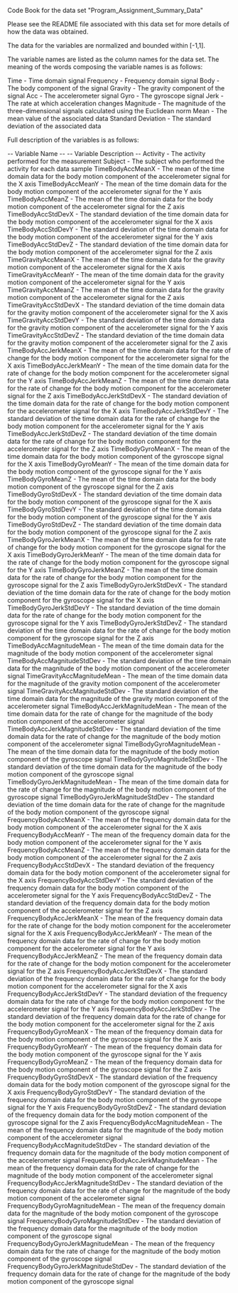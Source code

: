 Code Book for the data set "Program_Assignment_Summary_Data"


Please see the README file associated with this data set for more details of how the data was obtained.

The data for the variables are normalized and bounded within [-1,1].

The variable names are listed as the column names for the data set.  The meaning of the words composing the variable names is as follows:

Time                - Time domain signal
Frequency           - Frequency domain signal
Body                - The body component of the signal
Gravity             - The gravity component of the signal
Acc                 - The accelerometer signal
Gyro                - The gyroscope signal
Jerk                - The rate at which acceleration changes
Magnitude           - The magnitude of the three-dimensional signals calculated using the Euclidean norm
Mean                - The mean value of the associated data
Standard Deviation  - The standard deviation of the associated data



Full description of the variables is as follows:

-- Variable Name --                             -- Variable Description --
Activity                             - The activity performed for the measurement
Subject                              - The subject who performed the activity for each data sample
TimeBodyAccMeanX                     - The mean of the time domain data for the body motion component of the accelerometer signal for the X axis
TimeBodyAccMeanY                     - The mean of the time domain data for the body motion component of the accelerometer signal for the Y axis
TimeBodyAccMeanZ                     - The mean of the time domain data for the body motion component of the accelerometer signal for the Z axis
TimeBodyAccStdDevX                   - The standard deviation of the time domain data for the body motion component of the accelerometer signal for the X axis
TimeBodyAccStdDevY                   - The standard deviation of the time domain data for the body motion component of the accelerometer signal for the Y axis
TimeBodyAccStdDevZ                   - The standard deviation of the time domain data for the body motion component of the accelerometer signal for the Z axis
TimeGravityAccMeanX                  - The mean of the time domain data for the gravity motion component of the accelerometer signal for the X axis
TimeGravityAccMeanY                  - The mean of the time domain data for the gravity motion component of the accelerometer signal for the Y axis
TimeGravityAccMeanZ                  - The mean of the time domain data for the gravity motion component of the accelerometer signal for the Z axis
TimeGravityAccStdDevX                - The standard deviation of the time domain data for the gravity motion component of the accelerometer signal for the X axis
TimeGravityAccStdDevY                - The standard deviation of the time domain data for the gravity motion component of the accelerometer signal for the Y axis
TimeGravityAccStdDevZ                - The standard deviation of the time domain data for the gravity motion component of the accelerometer signal for the Z axis
TimeBodyAccJerkMeanX                 - The mean of the time domain data for the rate of change for the body motion component for the accelerometer signal for the X axis
TimeBodyAccJerkMeanY                 - The mean of the time domain data for the rate of change for the body motion component for the accelerometer signal for the Y axis
TimeBodyAccJerkMeanZ                 - The mean of the time domain data for the rate of change for the body motion component for the accelerometer signal for the Z axis
TimeBodyAccJerkStdDevX               - The standard deviation of the time domain data for the rate of change for the body motion component for the accelerometer signal for the X axis
TimeBodyAccJerkStdDevY               - The standard deviation of the time domain data for the rate of change for the body motion component for the accelerometer signal for the Y axis
TimeBodyAccJerkStdDevZ               - The standard deviation of the time domain data for the rate of change for the body motion component for the accelerometer signal for the Z axis
TimeBodyGyroMeanX                    - The mean of the time domain data for the body motion component of the gyroscope signal for the X axis
TimeBodyGyroMeanY                    - The mean of the time domain data for the body motion component of the gyroscope signal for the Y axis
TimeBodyGyroMeanZ                    - The mean of the time domain data for the body motion component of the gyroscope signal for the Z axis
TimeBodyGyroStdDevX                  - The standard deviation of the time domain data for the body motion component of the gyroscope signal for the X axis
TimeBodyGyroStdDevY                  - The standard deviation of the time domain data for the body motion component of the gyroscope signal for the Y axis
TimeBodyGyroStdDevZ                  - The standard deviation of the time domain data for the body motion component of the gyroscope signal for the Z axis
TimeBodyGyroJerkMeanX                - The mean of the time domain data for the rate of change for the body motion component for the gyroscope signal for the X axis
TimeBodyGyroJerkMeanY                - The mean of the time domain data for the rate of change for the body motion component for the gyroscope signal for the Y axis
TimeBodyGyroJerkMeanZ                - The mean of the time domain data for the rate of change for the body motion component for the gyroscope signal for the Z axis
TimeBodyGyroJerkStdDevX              - The standard deviation of the time domain data for the rate of change for the body motion component for the gyroscope signal for the X axis
TimeBodyGyroJerkStdDevY              - The standard deviation of the time domain data for the rate of change for the body motion component for the gyroscope signal for the Y axis
TimeBodyGyroJerkStdDevZ              - The standard deviation of the time domain data for the rate of change for the body motion component for the gyroscope signal for the Z axis
TimeBodyAccMagnitudeMean             - The mean of the time domain data for the magnitude of the body motion component of the accelerometer signal
TimeBodyAccMagnitudeStdDev           - The standard deviation of the time domain data for the magnitude of the body motion component of the accelerometer signal
TimeGravityAccMagnitudeMean          - The mean of the time domain data for the magnitude of the gravity motion component of the accelerometer signal
TimeGravityAccMagnitudeStdDev        - The standard deviation of the time domain data for the magnitude of the gravity motion component of the accelerometer signal
TimeBodyAccJerkMagnitudeMean         - The mean of the time domain data for the rate of change for the magnitude of the body motion component of the accelerometer signal
TimeBodyAccJerkMagnitudeStdDev       - The standard deviation of the time domain data for the rate of change for the magnitude of the body motion component of the accelerometer signal
TimeBodyGyroMagnitudeMean            - The mean of the time domain data for the magnitude of the body motion component of the gyroscope signal
TimeBodyGyroMagnitudeStdDev          - The standard deviation of the time domain data for the magnitude of the body motion component of the gyroscope signal
TimeBodyGyroJerkMagnitudeMean        - The mean of the time domain data for the rate of change for the magnitude of the body motion component of the gyroscope signal
TimeBodyGyroJerkMagnitudeStdDev      - The standard deviation of the time domain data for the rate of change for the magnitude of the body motion component of the gyroscope signal
FrequencyBodyAccMeanX                - The mean of the frequency domain data for the body motion component of the accelerometer signal for the X axis
FrequencyBodyAccMeanY                - The mean of the frequency domain data for the body motion component of the accelerometer signal for the Y axis
FrequencyBodyAccMeanZ                - The mean of the frequency domain data for the body motion component of the accelerometer signal for the Z axis
FrequencyBodyAccStdDevX              - The standard deviation of the frequency domain data for the body motion component of the accelerometer signal for the X axis
FrequencyBodyAccStdDevY              - The standard deviation of the frequency domain data for the body motion component of the accelerometer signal for the Y axis
FrequencyBodyAccStdDevZ              - The standard deviation of the frequency domain data for the body motion component of the accelerometer signal for the Z axis
FrequencyBodyAccJerkMeanX            - The mean of the frequency domain data for the rate of change for the body motion component for the accelerometer signal for the X axis
FrequencyBodyAccJerkMeanY            - The mean of the frequency domain data for the rate of change for the body motion component for the accelerometer signal for the Y axis
FrequencyBodyAccJerkMeanZ            - The mean of the frequency domain data for the rate of change for the body motion component for the accelerometer signal for the Z axis
FrequencyBodyAccJerkStdDevX          - The standard deviation of the frequency domain data for the rate of change for the body motion component for the accelerometer signal for the X axis
FrequencyBodyAccJerkStdDevY          - The standard deviation of the frequency domain data for the rate of change for the body motion component for the accelerometer signal for the Y axis
FrequencyBodyAccJerkStdDev           - The standard deviation of the frequency domain data for the rate of change for the body motion component for the accelerometer signal for the Z axis
FrequencyBodyGyroMeanX               - The mean of the frequency domain data for the body motion component of the gyroscope signal for the X axis
FrequencyBodyGyroMeanY               - The mean of the frequency domain data for the body motion component of the gyroscope signal for the Y axis
FrequencyBodyGyroMeanZ               - The mean of the frequency domain data for the body motion component of the gyroscope signal for the Z axis
FrequencyBodyGyroStdDevX             - The standard deviation of the frequency domain data for the body motion component of the gyroscope signal for the X axis
FrequencyBodyGyroStdDevY             - The standard deviation of the frequency domain data for the body motion component of the gyroscope signal for the Y axis
FrequencyBodyGyroStdDevZ             - The standard deviation of the frequency domain data for the body motion component of the gyroscope signal for the Z axis
FrequencyBodyAccMagnitudeMean        - The mean of the frequency domain data for the magnitude of the body motion component of the accelerometer signal
FrequencyBodyAccMagnitudeStdDev      - The standard deviation of the frequency domain data for the magnitude of the body motion component of the accelerometer signal
FrequencyBodyAccJerkMagnitudeMean    - The mean of the frequency domain data for the rate of change for the magnitude of the body motion component of the accelerometer signal
FrequencyBodyAccJerkMagnitudeStdDev  - The standard deviation of the frequency domain data for the rate of change for the magnitude of the body motion component of the accelerometer signal
FrequencyBodyGyroMagnitudeMean       - The mean of the frequency domain data for the magnitude of the body motion component of the gyroscope signal
FrequencyBodyGyroMagnitudeStdDev     - The standard deviation of the frequency domain data for the magnitude of the body motion component of the gyroscope signal
FrequencyBodyGyroJerkMagnitudeMean   - The mean of the frequency domain data for the rate of change for the magnitude of the body motion component of the gyroscope signal
FrequencyBodyGyroJerkMagnitudeStdDev - The standard deviation of the frequency domain data for the rate of change for the magnitude of the body motion component of the gyroscope signal


